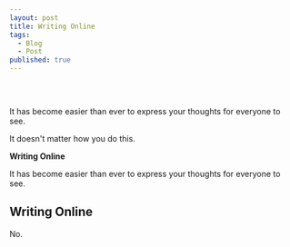 ```yaml
---
layout: post
title: Writing Online
tags: 
  - Blog
  - Post
published: true
---
```





<p align="center"><img src="{{ site.baseurl }}/assets/images/path.jpeg" alt=""/></p>
<br>
<p><p>
It has become easier than ever to express your thoughts for everyone to see.</p>

<p>
It doesn't matter how you do this.

**Writing Online**

It has become easier than ever to express your thoughts for everyone to see.

## Writing Online

No.

